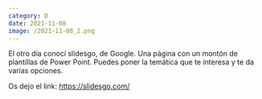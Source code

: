 ```yaml
--- 
category: D 
date: 2021-11-08 
image: /2021-11-08_2.png 
--- 
```


El otro día conocí slidesgo, de Google. Una página con un montón de plantillas de Power Point. Puedes poner la temática que te interesa y te da varias opciones.

Os dejo el link: https://slidesgo.com/